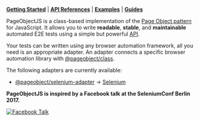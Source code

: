 [**Getting Started**][repo-getting-started] | [**API References**][repo-api-references] | [**Examples**][repo-examples] | [**Guides**][repo-guides]

PageObjectJS is a class-based implementation of the [Page Object pattern][repo-guides-page-object-pattern] for JavaScript.
It allows you to write **readable**, **stable**, and **maintainable** automated E2E tests using a simple but powerful [API][repo-api-references].

Your tests can be written using any browser automation framework, all you need is an appropriate adapter.
An adapter connects a specific browser automation library with [@pageobject/class][repo-package-class].

The following adapters are currently available:

- [@pageobject/selenium-adapter][repo-package-selenium-adapter] → [Selenium][selenium]

**PageObjectJS is inspired by a Facebook talk at the SeleniumConf Berlin 2017.**

[![Facebook Talk][facebook-talk-image]][facebook-talk-video]

[repo-api-references]: https://github.com/clebert/pageobject/blob/master/docs/api-references/index.md
[repo-examples]: https://github.com/clebert/pageobject/blob/master/docs/examples/index.md
[repo-getting-started]: https://github.com/clebert/pageobject#getting-started
[repo-guides]: https://github.com/clebert/pageobject/blob/master/docs/guides/index.md
[repo-guides-page-object-pattern]: https://github.com/clebert/pageobject/blob/master/docs/guides/page-object-pattern.md
[repo-package-class]: https://github.com/clebert/pageobject/tree/master/@pageobject/class
[repo-package-selenium-adapter]: https://github.com/clebert/pageobject/tree/master/@pageobject/selenium-adapter

[facebook-talk-image]: http://img.youtube.com/vi/diYgXpktTqo/0.jpg
[facebook-talk-video]: https://youtu.be/diYgXpktTqo
[selenium]: http://seleniumhq.github.io/selenium/docs/api/javascript/index.html
